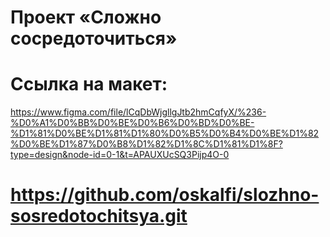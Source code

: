 # Проект «Сложно сосредоточиться»

# Ссылка на макет:

https://www.figma.com/file/lCqDbWjgllgJtb2hmCqfyX/%236-%D0%A1%D0%BB%D0%BE%D0%B6%D0%BD%D0%BE-%D1%81%D0%BE%D1%81%D1%80%D0%B5%D0%B4%D0%BE%D1%82%D0%BE%D1%87%D0%B8%D1%82%D1%8C%D1%81%D1%8F?type=design&node-id=0-1&t=APAUXUcSQ3Pijp4O-0

# https://github.com/oskalfi/slozhno-sosredotochitsya.git
